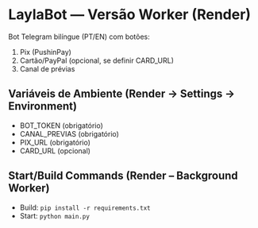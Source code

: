 # LaylaBot — Versão Worker (Render)

Bot Telegram bilíngue (PT/EN) com botões:
1) Pix (PushinPay)
2) Cartão/PayPal (opcional, se definir CARD_URL)
3) Canal de prévias

## Variáveis de Ambiente (Render → Settings → Environment)
- BOT_TOKEN   (obrigatório)
- CANAL_PREVIAS  (obrigatório)
- PIX_URL     (obrigatório)
- CARD_URL    (opcional)

## Start/Build Commands (Render – Background Worker)
- Build: `pip install -r requirements.txt`
- Start: `python main.py`

